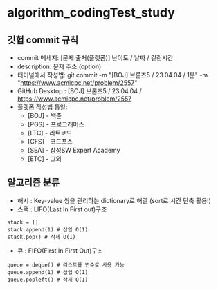 # algorithm_codingTest_study

## 깃헙 commit 규칙

* commit 메세지: [문제 출처(플랫폼)] 난이도 / 날짜 / 걸린시간
* description: 문제 주소 (option)
* 터미널에서 작성법:
git commit -m "[BOJ] 브론즈5 / 23.04.04 / 1분" -m "https://www.acmicpc.net/problem/2557"
* GitHub Desktop : [BOJ] 브론즈5 / 23.04.04 / https://www.acmicpc.net/problem/2557
* 플랫폼 작성법 통일:
    * [BOJ] - 백준
    * [PGS] - 프로그래머스
    * [LTC] - 리트코드
    * [CFS] - 코드포스
    * [SEA] - 삼성SW Expert Academy
    * [ETC] - 그외

## 알고리즘 분류

* 해시 : Key-value 쌍을 관리하는 dictionary로 해결 (sort로 시간 단축 활용!)
* 스택 : LIFO(Last In First out)구조
```
stack = []
stack.append(1) # 삽입 O(1)
stack.pop() # 삭제 O(1)
```
* 큐 : FIFO(First In First Out)구조
```
queue = deque() # 리스트를 변수로 사용 가능
queue.append(1) # 삽입 O(1)
queue.popleft() # 삭제 O(1)
```
